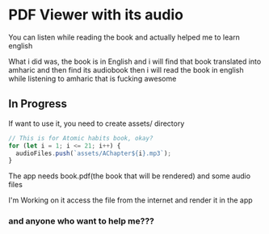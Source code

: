 # PDF Viewer with its audio

You can listen while reading the book and actually helped me to learn english

What i did was, the book is in English and i will find that book translated into amharic and then find its audiobook then i will read the book in english while listening to amharic that is fucking awesome

## In Progress

If want to use it, you need to create assets/ directory

```javascript
// This is for Atomic habits book, okay?
for (let i = 1; i <= 21; i++) {
  audioFiles.push(`assets/AChapter${i}.mp3`);
}
```

The app needs book.pdf(the book that will be rendered) and some audio files

I'm Working on it
access the file from the internet and render it in the app

### and anyone who want to help me???
